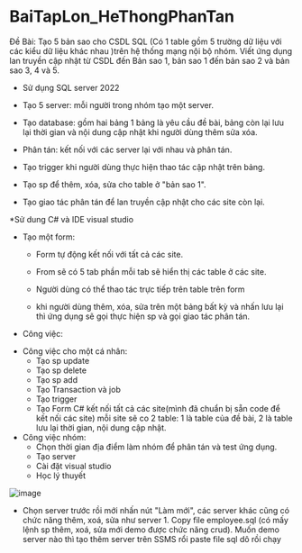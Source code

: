 # BaiTapLon_HeThongPhanTan
Đề Bài:
Tạo 5 bản sao cho CSDL SQL (Có 1 table gồm 5 trường dữ liệu với các kiểu dữ liệu khác nhau )trên hệ thống mạng nội bộ nhóm. 
Viết ứng dụng lan truyền cập nhật từ CSDL đến Bản sao 1, bản sao 1 đến bản sao 2 và bản sao 3, 4 và 5.

* Sử dụng SQL server 2022

- Tạo 5 server: mỗi người trong nhóm tạo một server.

- Tạo database: gồm hai bảng 1 bảng là yêu cầu đề bài, bảng còn lại
lưu lại thời gian và nội dung cập nhật khi người dùng thêm sửa xóa.

- Phân tán: kết nối với các server lại với nhau và phân tán.

- Tạo trigger khi người dùng thực hiện thao tác cập nhật trên bảng.

- Tạo sp để thêm, xóa, sửa cho table ở "bản sao 1".

- Tạo giao tác phân tán để lan truyền cập nhật cho các site còn lại.

*Sử dung C# và IDE visual studio

- Tạo một form:
	+ Form tự động kết nối với tất cả các site.

	+ From sẽ có 5 tab phần mỗi tab sẽ hiển thị các table ở các site.

	+ Người dùng có thể thao tác trực tiếp trên table trên form

	+ khi người dùng thêm, xóa, sửa trên một bảng bất kỳ và nhấn lưu lại
	 thì ứng dụng sẽ gọi thực hiện sp và gọi giao tác phân tán.

* Công việc:
- Công việc cho một cá nhân:
	+ Tạo sp update
	+ Tạo sp delete
	+ Tạo sp add
	+ Tạo Transaction và job
	+ Tạo trigger
	+ Tạo Form C# kết nối tất cả các site(mình đã chuẩn bị sẵn code để kết nối các site)
	mỗi site sẽ co 2 table: 1 là table của đề bài, 2 là table lưu lại thời gian, nội dung cập nhật.
- Công việc nhóm: 
	+ Chọn thời gian địa điểm làm nhóm để phân tán và test ứng dụng.
	+ Tạo server
	+ Cài đặt visual studio
	+ Học lý thuyết

![image](https://github.com/QuachNamLuong/BaiTapLon_HeThongPhanTan/assets/82036270/cc793b17-0380-4511-83e9-64ebcd2843f3)
- Chọn server trước rồi mới nhấn nút "Làm mới", các server khác cũng có chức năng thêm, xoá, sửa như server 1. Copy file employee.sql (có mấy lệnh sp thêm, xoá, sửa mới demo được chức năng crud). Muốn demo server nào thì tạo thêm server trên SSMS rổi paste file sql dô rồi chạy



